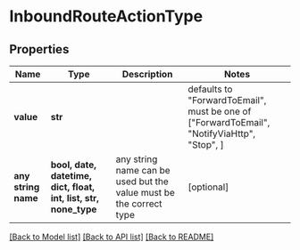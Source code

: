 # InboundRouteActionType


## Properties
Name | Type | Description | Notes
------------ | ------------- | ------------- | -------------
**value** | **str** |  | defaults to "ForwardToEmail",  must be one of ["ForwardToEmail", "NotifyViaHttp", "Stop", ]
**any string name** | **bool, date, datetime, dict, float, int, list, str, none_type** | any string name can be used but the value must be the correct type | [optional]

[[Back to Model list]](../README.md#documentation-for-models) [[Back to API list]](../README.md#documentation-for-api-endpoints) [[Back to README]](../README.md)


